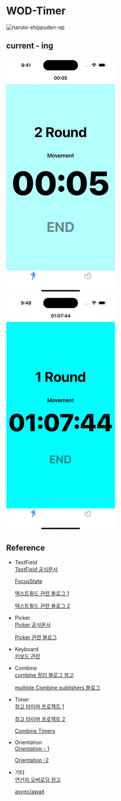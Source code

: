 # WOD-Timer

![naruto-shippuden-op](https://github.com/BOLTB0X/WOD-Timer-app/assets/83914919/46390356-0983-4b42-917b-5a44cbbffbd4)

## current - ing
![으아아아아아가](https://github.com/BOLTB0X/WOD-Timer-app/blob/main/history/%EB%92%A4%EB%A1%9C%EA%B0%80%EA%B8%B0%20%EB%B0%8F%20%EB%8B%A4%EC%8B%9C%EC%8B%9C%EC%9E%91.gif?raw=true) ![으아아가](https://github.com/BOLTB0X/WOD-Timer-app/blob/main/history/%EC%8B%9C%EA%B0%84%EC%9D%B4%20%ED%8F%AC%ED%95%A8%EB%90%9C%20%EA%B2%BD%EC%9A%B0.gif?raw=true)
<br/>

## Reference

- TextField
    <br/>
    [TextField 공식문서](https://engineering.linecorp.com/ko/blog/line-pay-swiftui-textfield)
    <br/>

    [FocusState](https://developer.apple.com/documentation/swiftui/focusstate)
    <br/>

    [텍스트필드 관련 블로그 1](https://velog.io/@tmdckd232/SwiftUI-TextField-Dismissing-keyboard)
    <br/>

    [텍스트필드 관련 블로그 2](https://engineering.linecorp.com/ko/blog/line-pay-swiftui-textfield)
    <br/>

- Picker
    <br/>
    [Picker 공식문서](https://developer.apple.com/documentation/swiftui/picker)
    <br/>

    [Picker 관련 블로그 ](https://seons-dev.tistory.com/entry/Picker-%EC%99%80-DatePicker)
    <br/>

- Keyboard
    <br/>
    [키보드 관련](https://ios-development.tistory.com/1068)
    <br/>

- Combine
    <br/>
    [combine 정리 블로그 참고](https://icksw.tistory.com/category/iOS/Combine?page=3)
    <br/>

    [multiple Combine publishers 블로그](https://swiftwithmajid.com/2021/05/12/combining-multiple-combine-publishers-in-swift/)
    <br/>

- Timer
    <br/>
    [참고 타이머 프로젝트 1](https://digitalbunker.dev/recreating-the-ios-timer-in-swiftui/)
    <br/>

    [참고 타이머 프로젝트 2](https://programmingwithswift.com/build-a-stopwatch-app-with-swiftui/)
    <br/>

    [Combine Timers](https://cozzin.tistory.com/34)
    <br/>

- Orientation
    <br/>
    [Orientation - 1](https://sarunw.com/posts/how-to-preview-a-device-in-landscape-orientation-with-swiftui-previews/)
    <br/>

    [Orientation -2](https://developer.apple.com/forums/thread/126878)
    <br/>

- 기타
    <br/>
    [연산자 오버로딩 참고](https://kka7.tistory.com/73)
    <br/>

    [async/await](https://azamsharp.medium.com/beginning-async-await-in-ios-15-and-swift-5-5-1086b50b8f3d)
    <br/>
    
